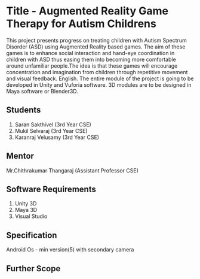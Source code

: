 # Title - Augmented Reality Game Therapy for Autism Childrens
This project presents progress on treating children with Autism Spectrum Disorder (ASD) using 
Augmented Reality based games. The aim of these games is to enhance social interaction and 
hand-eye coordination in children with ASD thus easing them into becoming more comfortable 
around unfamiliar people.The idea is that these games will encourage concentration and 
imagination from children through repetitive movement and visual feedback. English. The entire 
module of the project is going to be developed in Unity and Vuforia software. 3D modules are to 
be designed in Maya software or Blender3D.
## Students
1. Saran Sakthivel (3rd Year CSE)
2. Mukil Selvaraj (3rd Year CSE)
3. Karanraj Velusamy (3rd Year CSE)
## Mentor
Mr.Chithrakumar Thangaraj (Assistant Professor CSE)
## Software Requirements
1. Unity 3D
2. Maya 3D
3. Visual Studio
## Specification
Android Os - min version(5)
with secondary camera
## Further Scope
